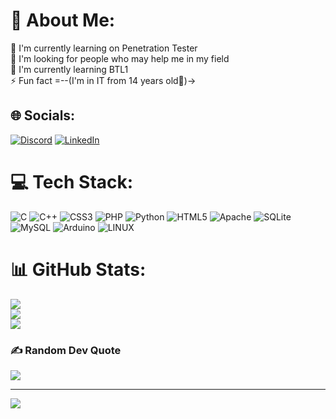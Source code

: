 # 💫 About Me:
🔭 I'm currently learning on Penetration Tester<br>🤝 I'm looking for people who may help me in my field<br>🌱 I'm currently learning BTL1<br>⚡ Fun fact =--(I'm in IT from 14 years old🫡)->


## 🌐 Socials:
[![Discord](https://img.shields.io/badge/Discord-%237289DA.svg?logo=discord&logoColor=white)](https://discord.gg/616331590649511940) [![LinkedIn](https://img.shields.io/badge/LinkedIn-%230077B5.svg?logo=linkedin&logoColor=white)](https://linkedin.com/in/oleg-biriukov-07226824b) 

# 💻 Tech Stack:
![C](https://img.shields.io/badge/c-%2300599C.svg?style=for-the-badge&logo=c&logoColor=white) ![C++](https://img.shields.io/badge/c++-%2300599C.svg?style=for-the-badge&logo=c%2B%2B&logoColor=white) ![CSS3](https://img.shields.io/badge/css3-%231572B6.svg?style=for-the-badge&logo=css3&logoColor=white) ![PHP](https://img.shields.io/badge/php-%23777BB4.svg?style=for-the-badge&logo=php&logoColor=white) ![Python](https://img.shields.io/badge/python-3670A0?style=for-the-badge&logo=python&logoColor=ffdd54) ![HTML5](https://img.shields.io/badge/html5-%23E34F26.svg?style=for-the-badge&logo=html5&logoColor=white) ![Apache](https://img.shields.io/badge/apache-%23D42029.svg?style=for-the-badge&logo=apache&logoColor=white) ![SQLite](https://img.shields.io/badge/sqlite-%2307405e.svg?style=for-the-badge&logo=sqlite&logoColor=white) ![MySQL](https://img.shields.io/badge/mysql-%2300f.svg?style=for-the-badge&logo=mysql&logoColor=white) ![Arduino](https://img.shields.io/badge/-Arduino-00979D?style=for-the-badge&logo=Arduino&logoColor=white) ![LINUX](https://img.shields.io/badge/Linux-FCC624?style=for-the-badge&logo=linux&logoColor=black)
# 📊 GitHub Stats:
![](https://github-readme-stats.vercel.app/api?username=Oleg-Biriukov&theme=swift&hide_border=true&include_all_commits=true&count_private=true)<br/>
![](https://github-readme-streak-stats.herokuapp.com/?user=Oleg-Biriukov&theme=swift&hide_border=true)<br/>
![](https://github-readme-stats.vercel.app/api/top-langs/?username=Oleg-Biriukov&theme=swift&hide_border=true&include_all_commits=true&count_private=true&layout=compact)

### ✍️ Random Dev Quote
![](https://quotes-github-readme.vercel.app/api?type=vetical&theme=light)

---
[![](https://visitcount.itsvg.in/api?id=Oleg-Biriukov&icon=8&color=10)](https://visitcount.itsvg.in)

<!-- Proudly created with GPRM ( https://gprm.itsvg.in ) -->
